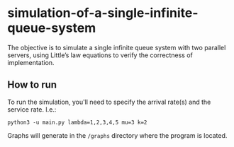 # simulation-of-a-single-infinite-queue-system
The objective is to simulate a single infinite queue system with two parallel servers, using Little’s law equations to verify the correctness of implementation.

## How to run
To run the simulation, you'll need to specify the arrival rate(s) and the service rate. I.e.:

`python3 -u main.py lambda=1,2,3,4,5 mu=3 k=2`

Graphs will generate in the `/graphs` directory where the program is located.